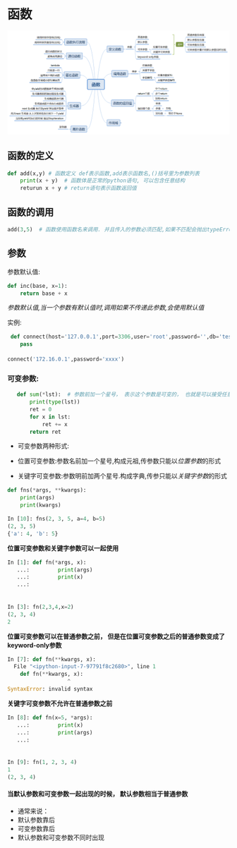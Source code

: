 # 函数
![](https://github.com/houzhimeng/python/blob/master/python-one-week/picture/%E5%87%BD%E6%95%B0.png?raw=true)
<!--more-->

## 函数的定义

```python
def add(x,y) # 函数定义 def表示函数,add表示函数名,()括号里为参数列表
	print(x + y)  # 函数体是正常的python语句, 可以包含任意结构
	returun x + y # return语句表示函数返回值
```

## 函数的调用

```python
add(3,5)  # 函数使用函数名来调用. 并且传入的参数必须匹配,如果不匹配会抛出typeError
```



## 参数
参数默认值:

```python
def inc(base, x=1):
    return base + x
```
*参数默认值,当一个参数有默认值时,调用如果不传递此参数,会使用默认值*

实例:

```python
 def connect(host='127.0.0.1',port=3306,user='root',password='',db='test'):
	pass
	
connect('172.16.0.1',password='xxxx')
```

### 可变参数:
```python
   def sum(*lst):  # 参数前加一个星号， 表示这个参数是可变的， 也就是可以接受任意多个参数, 这些参数将构成一个元组， 此时只能通过位置参数传参
       print(type(lst))
       ret = 0
       for x in lst:
           ret += x
       return ret
```

* 可变参数两种形式:

* 位置可变参数:参数名前加一个星号,构成元祖,传参数只能以*位置参数*的形式

* 关键字可变参数:参数明前加两个星号.构成字典,传参只能以*关键字参数*的形式

```python
def fns(*args, **kwargs):
    print(args)
    print(kwargs)
```
```python
In [10]: fns(2, 3, 5, a=4, b=5)
(2, 3, 5)
{'a': 4, 'b': 5}
```
**位置可变参数和关键字参数可以一起使用**

```python
In [1]: def fn(*args, x):
   ...:         print(args)
   ...:         print(x)
   ...:     


In [3]: fn(2,3,4,x=2)
(2, 3, 4)
2
```

**位置可变参数可以在普通参数之前， 但是在位置可变参数之后的普通参数变成了keyword-only参数**



```python
In [7]: def fn(**kwargs, x):
  File "<ipython-input-7-97791f8c2680>", line 1
    def fn(**kwargs, x):
                   ^
SyntaxError: invalid syntax
```

**关键字可变参数不允许在普通参数之前**
```python
In [8]: def fn(x=5, *args):
   ...:         print(x)
   ...:         print(args)
   ...:     


In [9]: fn(1, 2, 3, 4)
1
(2, 3, 4)

```



#### 当默认参数和可变参数一起出现的时候， 默认参数相当于普通参数
* 通常来说：
* 默认参数靠后
* 可变参数靠后
* 默认参数和可变参数不同时出现

